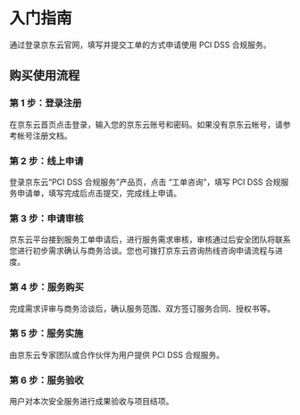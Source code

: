 # 入门指南
通过登录京东云官网，填写并提交工单的方式申请使用 PCI DSS 合规服务。 

## 购买使用流程

### 第 1 步：登录注册
在京东云首页点击登录，输入您的京东云账号和密码。如果没有京东云帐号，请参考帐号注册文档。

### 第 2 步：线上申请
登录京东云“PCI DSS 合规服务”产品页，点击 “工单咨询”，填写 PCI DSS 合规服务申请单，填写完成后点击提交，完成线上申请。

### 第 3 步：申请审核
京东云平台接到服务工单申请后，进行服务需求审核，审核通过后安全团队将联系您进行初步需求确认与商务洽谈。您也可拨打京东云咨询热线咨询申请流程与进度。

### 第 4 步：服务购买
完成需求评审与商务洽谈后，确认服务范围、双方签订服务合同、授权书等。

### 第 5 步：服务实施
由京东云专家团队或合作伙伴为用户提供 PCI DSS 合规服务。

### 第 6 步：服务验收
用户对本次安全服务进行成果验收与项目结项。
